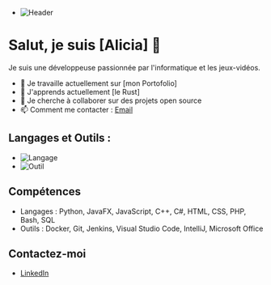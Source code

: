 
- ![Header]([https://example.com/your-header-image.png](https://www.pinterest.fr/offsite/?token=507-387&url=https%3A%2F%2Fi.pinimg.com%2Foriginals%2F2f%2F25%2F8f%2F2f258f74f2c4a8fe0f4e60587d96e7bb.jpg&pin=284852745174101568&client_tracking_params=CwABAAAAEDI2ODU5NjQ1NjQ5OTkxMzgGAAMABwsABwAAAApuZ2FwaS9wcm9kAA&aux_data=%7B%22commerce_data%22%3A%7B%7D%7D))

# Salut, je suis [Alicia] 👋

Je suis une développeuse passionnée par l'informatique et les jeux-vidéos.

- 🔭 Je travaille actuellement sur [mon Portofolio]
- 🌱 J'apprends actuellement [le Rust]
- 👯 Je cherche à collaborer sur des projets open source
- 📫 Comment me contacter : [Email](mailto:alicia.olivieri2@gmail.com)

## Langages et Outils :
- ![Langage](https://img.shields.io/badge/Langage-niveau-brightgreen)
- ![Outil](https://img.shields.io/badge/Outil-usage-blue)

## Compétences
- Langages : Python, JavaFX, JavaScript, C++, C#, HTML, CSS, PHP, Bash, SQL
- Outils : Docker, Git, Jenkins, Visual Studio Code, IntelliJ, Microsoft Office

## Contactez-moi
- [LinkedIn](https://www.linkedin.com/in/alicia-olivieri-783611252/)





